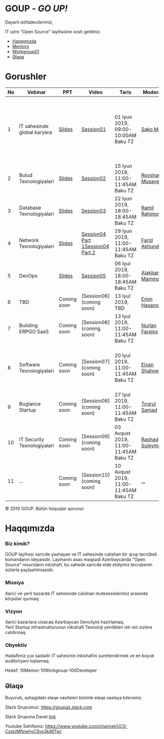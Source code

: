 # GOUP - _GO UP!_

Dəyərli istifadecilerimiz,

IT uzre "Open Source" layihəsine xosh geldiniz. 

- [Haqqımızda](#haqqımızda)
- [Mentors](/mentors/README.md)
- [Workgroup01](/workgroup01/README.md)
- [Əlaqə](#Əlaqə)

# Gorushler

|No| Vebinar | PPT|Video |Tarix|Moderator|Olke|Agenda|
|------|----------------------|---------|---|-----|-----|------|----|
|1| IT sahesinde global karyera|[Slides](session01.pdf)|[Session01](https://www.youtube.com/watch?v=Kvr1S4USXOI)|01 Iyun 2019, 09:00-10:00AM Baku TZ|[Sako M](https://www.linkedin.com/in/sakom/)|Amerika|`1. Open Source`<br/> `2. Amerika ve Avropada ish/tehsil` <br/>`3. Tech Stack trendler`<br/>`4. Ideya/Startup bootstrap`<br/>`5. Google teqaud proqrami`|
|2| Bulud Texnologiyalari|[Slides](Session02.pdf)|[Session02](https://youtu.be/amnGyiPqJQ0)|15 Iyun 2019, 11:00-11:45AM Baku TZ|[Rovshan Musayev](https://www.linkedin.com/in/rovshan-musayev/)|Cexiya|`1. AWS`<br/> `2. GCP` <br/>`3. Azure`<br/>`4. Job Market in Czech`|
|3| Database Texnologiyalari|[Slides](session03.pdf)|[Session03](https://www.youtube.com/watch?v=iDgi0R5HylE)|22 Iyun 2019, 18:00-18:45AM Baku TZ|[Ramil Rahimov](https://www.linkedin.com/in/ramilrahimov/)|Kanada|`1. Database trends`<br/> `2. Job Market in Kanada`|
|4| Network Texnologiyalari|[Slides](Session04_FaridAkhundov.pdf)|[Session04 Part 1](https://www.youtube.com/watch?v=XEzTDyF5LGw)[Session04 Part 2](https://www.youtube.com/watch?v=B-FYFbIM6tw)|29 Iyun 2019, 11:00-11:45AM Baku TZ|[Farid Akhundov](https://www.linkedin.com/in/farid-akhundov-34925b4b/)|Avstraliya|`1. Database trends`<br/> `2. Job Market in Australia`|
|5| DevOps|[Slides](session05_AlakbarM.pdf)|[Session05](https://www.youtube.com/watch?v=w4Qqg1DIOM0)|06 Iyul 2019, 18:00-18:45AM Baku TZ|[Alakbar Mammadov](https://www.linkedin.com/in/alakbarm/)|Norvec|`1. DevOps trends`<br/> `2. Job Market in Norway`|
|6| TBD|Coming soon|[Session06](coming soon)|13 Iyul 2019, TBD|[Emin Hasanov](https://www.linkedin.com/in/eminhasanov/)|Almaniya|`1. TBD`<br/> `2. Job Market in Germany`|
|7| Building ERPGO SaaS|Coming soon|[Session06](coming soon)|13 Iyul 2019, 11:00-11:45AM Baku TZ|[Nurlan Farajov](https://www.linkedin.com/in/nurlan-farajov/)|Polsha|`1. Database trends`<br/> `2. Job Market in Poland`|
|8| Software Texnologiyalari |Coming soon|[Session07](coming soon)|20 Iyul 2019, 11:00-11:45AM Baku TZ|[Elxan Shahverdi](https://www.linkedin.com/in/elkhan-shahverdi-59356166/)|Estonia|`1. Concurrency and Parallelism `<br/>`2. Stream and Batch processing ` <br/> `3. Job Market in Estonia`|
|9| Buglance Startup|Coming soon|[Session08](coming soon)|27 Iyul 2019, 11:00-11:45AM Baku TZ|[Togrul Samad](https://www.linkedin.com/in/togsam/)|UAE|`1. Startup prosesi`<br/> `2. Job Market in UAE`|
|10| IT Security Texnologiyalari|Coming soon|[Session09](coming soon)|03 Avqust 2019, 11:00-11:45AM Baku TZ|[Rashad Suleymanov](https://www.linkedin.com/in/rashad-suleymanov-b7293a41/)|Polsha|`1. Database trends`<br/> `2. Job Market in Poland`|
|11| ...|Coming soon|[Session10](coming soon)|10 Avqust 2019, 11:00-11:45AM Baku TZ|[...](..)|Polsha|`1. ...`<br/> `2. Job Market in ...`|

© 2019 GOUP. Bütün hüquqlar qorunur.

# Haqqımızda

### Biz kimik?

GOUP layihəsi xaricde yashayan ve IT sahesinde calishan bir qrup  təcrübəli komandanın ideyasıdır. Layihənin əsas məqsədi Azerbaycanda "Open Source" resurslarin inkishafi, bu sahede xaricde elde etdiymiz tecrubenin  sizlerle paylashilmasidir.  


### Missiya
Xarici ve yerli bazarda IT sahesinde calishan mutexesislerimiz arasında körpülər qurmaq

### Vizyon
Xarici bazarlara cixacaq  Azərbaycan Gencliyini hazirlamaq. <br /> 
Yerli Startup infrastrukturunun inkishafi
Texnoloji yenilikleri isti-isti sizlere catdirmaq

### Obyektiv
Hədəfimiz çox sadədir IT sahesinin inkishafini suretlendirmek ve en boyuk auditoriyani toplamaq. 

Hedef: 10Mentor-10Workgroup-100Developer


## Əlaqə

Buyurub, ashagidaki elaqe vasiteleri bizimle elaqe saxlaya bilersiniz:


Slack Qrupumuz:
https://goupaz.slack.com

Slack Qrupuna Dəvət [link](https://join.slack.com/t/goupaz/shared_invite/enQtMjU1MjM5MDc2MzQxLWRjMDFlMTNhNjBhZWY4YWVlNThlNTY5NWJhNWY0NzA3ZDk5MTVjZDVhMGIyMGUyZWFlMDE1M2ZmYTBhYjRhYTI)

Youtube Səhifəmiz:
https://www.youtube.com/channel/UC5-CzpUMNnehyCSvo3kiMTw/
